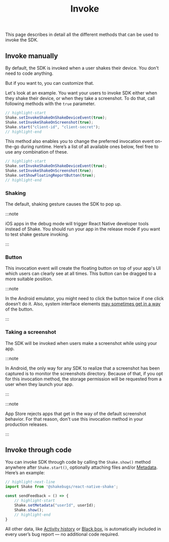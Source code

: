 ﻿---
id: invoke
title: Invoke
---
This page describes in detail all the different methods that can be used to invoke the SDK.

## Invoke manually
By default, the SDK is invoked when a user shakes their device. You don't need to code anything.

But if you want to, you can customize that.

Let's look at an example. You want your users to invoke SDK either when
they shake their device, or when they take a screenshot. To do that,
call following methods with the `true` parameter.


```javascript title="App.js"
// highlight-start
Shake.setInvokeShakeOnShakeDeviceEvent(true);
Shake.setInvokeShakeOnScreenshot(true);
Shake.start("client-id", "client-secret");
// highlight-end
```

This method also enables you to change the preferred invocation event on-the-go during runtime.
Here’s a list of all available ones below, feel free to use any combination of these.

```javascript title="App.js"
// highlight-start
Shake.setInvokeShakeOnShakeDeviceEvent(true);
Shake.setInvokeShakeOnScreenshot(true);
Shake.setShowFloatingReportButton(true);
// highlight-end
```

### Shaking
The default, shaking gesture causes the SDK to pop up.

:::note

iOS apps in the debug mode will trigger React Native developer tools instead of Shake.
You should run your app in the release mode if you want to test shake gesture invoking.

:::

### Button
This invocation event will create the floating button on top of your app's UI which users can clearly see at all times. This button can be dragged to a more suitable position.

:::note

In the Android emulator, you might need to click the button twice if one click doesn’t do it.
Also, system interface elements [may sometimes get in a way](https://help.shakebugs.com/en/articles/3321805-the-report-a-bug-button-is-hidden-behind-an-interface-element) of the button.

:::

### Taking a screenshot
The SDK will be invoked when users make a screenshot while using your app.

:::note

In Android, the only way for any SDK to realize that a screenshot has been captured is to monitor the screenshots directory.
Because of that, if you opt for this invocation method, the storage permission will be requested from a user when they launch your app.

:::

:::note

App Store rejects apps that get in the way of the default screenshot behavior. For that reason, don't use this invocation method in your production releases.

:::

## Invoke through code
You can invoke SDK through code by calling the `Shake.show()` method anywhere after `Shake.start()`,
optionally attaching files and/or [Metadata](react/metadata.md). Here’s an example:

```javascript title="App.js"
// highlight-next-line
import Shake from '@shakebugs/react-native-shake';

const sendFeedback = () => {
    // highlight-start
    Shake.setMetadata("userId", userId);
    Shake.show();
    // highlight-end
}
```

All other data, like [Activity history](react/activity.md) or [Black box](react/blackbox.md), is automatically included in every user’s bug report — no additional code required.
